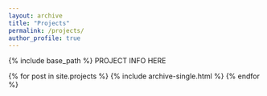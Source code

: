 ```yaml
---
layout: archive
title: "Projects"
permalink: /projects/
author_profile: true
---
```


{% include base_path %}
PROJECT INFO HERE

{% for post in site.projects %}
  {% include archive-single.html %}
{% endfor %}

